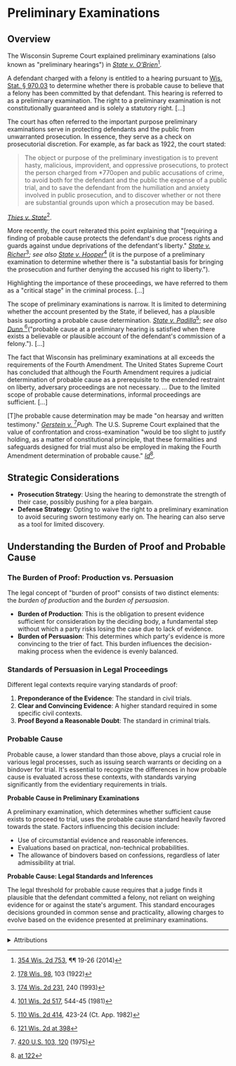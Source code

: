 # Preliminary Examinations

## Overview

The Wisconsin Supreme Court explained preliminary examinations (also known as "preliminary hearings") in [_State v. O'Brien_](#user-content-fn-1)[^1]_._

A defendant charged with a felony is entitled to a hearing pursuant to [Wis. Stat. § 970.03](https://docs.legis.wisconsin.gov/statutes/statutes/970/03) to determine whether there is probable cause to believe that a felony has been committed by that defendant. This hearing is referred to as a preliminary examination. The right to a preliminary examination is not constitutionally guaranteed and is solely a statutory right. \[...]

The court has often referred to the important purpose preliminary examinations serve in protecting defendants and the public from unwarranted prosecution. In essence, they serve as a check on prosecutorial discretion. For example, as far back as 1922, the court stated:

> The object or purpose of the preliminary investigation is to prevent hasty, malicious, improvident, and oppressive prosecutions, to protect the person charged from \*770open and public accusations of crime, to avoid both for the defendant and the public the expense of a public trial, and to save the defendant from the humiliation and anxiety involved in public prosecution, and to discover whether or not there are substantial grounds upon which a prosecution may be based.

[_Thies v. State_](#user-content-fn-2)[^2].

More recently, the court reiterated this point explaining that "\[requiring a finding of probable cause protects the defendant's due process rights and guards against undue deprivations of the defendant's liberty." [_State v. Richer_](#user-content-fn-3)[^3]_; see also_ [_State v. Hooper_](#user-content-fn-4)[^4] (it is the purpose of a preliminary examination to determine whether there is "a substantial basis for bringing the prosecution and further denying the accused his right to liberty.").

Highlighting the importance of these proceedings, we have referred to them as a "critical stage" in the criminal process. \[...]

The scope of preliminary examinations is narrow. It is limited to determining whether the account presented by the State, if believed, has a plausible basis supporting a probable cause determination. [_State v. Padilla_](#user-content-fn-5)[^5]; _see also_ [_Dunn_ ](#user-content-fn-6)[^6]\("probable cause at a preliminary hearing is satisfied when there exists a believable or plausible account of the defendant's commission of a felony."). \[...]

The fact that Wisconsin has preliminary examinations at all exceeds the requirements of the Fourth Amendment. The United States Supreme Court has concluded that although the Fourth Amendment requires a judicial determination of probable cause as a prerequisite to the extended restraint on liberty, adversary proceedings are not necessary. _..._ Due to the limited scope of probable cause determinations, informal proceedings are sufficient. \[...]

\[T]he probable cause determination may be made "on hearsay and written testimony." [_Gerstein v._ ](#user-content-fn-7)[^7]_Pugh._ The U.S. Supreme Court explained that the value of confrontation and cross-examination "would be too slight to justify holding, as a matter of constitutional principle, that these formalities and safeguards designed for trial must also be employed in making the Fourth Amendment determination of probable cause." [_Id_](#user-content-fn-8)[^8]_._

## Strategic Considerations

* **Prosecution Strategy**: Using the hearing to demonstrate the strength of their case, possibly pushing for a plea bargain.
* **Defense Strategy**: Opting to waive the right to a preliminary examination to avoid securing sworn testimony early on. The hearing can also serve as a tool for limited discovery.

## Understanding the Burden of Proof and Probable Cause

### **The Burden of Proof: Production vs. Persuasion**

The legal concept of "burden of proof" consists of two distinct elements: the _burden of production_ and the _burden of persuasion_.

* **Burden of Production**: This is the obligation to present evidence sufficient for consideration by the deciding body, a fundamental step without which a party risks losing the case due to lack of evidence.
* **Burden of Persuasion**: This determines which party's evidence is more convincing to the trier of fact. This burden influences the decision-making process when the evidence is evenly balanced.

### **Standards of Persuasion in Legal Proceedings**

Different legal contexts require varying standards of proof:

1. **Preponderance of the Evidence**: The standard in civil trials.
2. **Clear and Convincing Evidence**: A higher standard required in some specific civil contexts.
3. **Proof Beyond a Reasonable Doubt**: The standard in criminal trials.

### **Probable Cause**

Probable cause, a lower standard than those above, plays a crucial role in various legal processes, such as issuing search warrants or deciding on a bindover for trial. It's essential to recognize the differences in how probable cause is evaluated across these contexts, with standards varying significantly from the evidentiary requirements in trials.

**Probable Cause in Preliminary Examinations**

A preliminary examination, which determines whether sufficient cause exists to proceed to trial, uses the probable cause standard heavily favored towards the state. Factors influencing this decision include:

* Use of circumstantial evidence and reasonable inferences.
* Evaluations based on practical, non-technical probabilities.
* The allowance of bindovers based on confessions, regardless of later admissibility at trial.

**Probable Cause: Legal Standards and Inferences**

The legal threshold for probable cause requires that a judge finds it plausible that the defendant committed a felony, not reliant on weighing evidence for or against the state's argument. This standard encourages decisions grounded in common sense and practicality, allowing charges to evolve based on the evidence presented at preliminary examinations.

***

<details>

<summary>Attributions</summary>

Unless otherwise indicated, see Christine M. Wiseman and Michael Tobin, 9 Wis. Prac., Criminal Practice & Procedure §§ 8:1-3 (2d ed.).

</details>

[^1]: [354 Wis. 2d 753](https://cite.case.law/wis-2d/354/753/?highlight=%C2%B6+19), ¶¶ 19-26 (2014)

[^2]: [178 Wis. 98](https://cite.case.law/wis/178/98/#p103), 103 (1922)

[^3]: [174 Wis. 2d 231](https://cite.case.law/wis-2d/174/231/#p240), 240 (1993)

[^4]: [101 Wis. 2d 517](https://cite.case.law/wis-2d/101/517/#p544), 544-45 (1981)

[^5]: [110 Wis. 2d 414](https://cite.case.law/wis-2d/110/414/#p423), 423-24 (Ct. App. 1982)

[^6]: [121 Wis. 2d at 398](https://cite.case.law/wis-2d/121/389/#p393)

[^7]: [420 U.S. 103, 120](https://cite.case.law/us/420/103/#p120) (1975)

[^8]: [at 122](https://cite.case.law/us/420/103/#p120)
